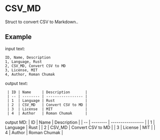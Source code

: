 # CSV_MD
Struct to convert CSV to Markdown..


## Example

input text:
```shell
ID, Name, Description
1, Language, Rust
2, CSV_MD, Convert CSV to MD
3, License, MIT
4, Author, Roman Chumak
```

output text:
```shell
 | ID | Name     | Description       |
 | -- | -------- | ----------------- |
 | 1  | Language | Rust              |
 | 2  | CSV_MD   | Convert CSV to MD |
 | 3  | License  | MIT               |
 | 4  | Author   | Roman Chumak      |
```

output MD:
 | ID | Name     | Description       |
 | -- | -------- | ----------------- |
 | 1  | Language | Rust              |
 | 2  | CSV_MD   | Convert CSV to MD |
 | 3  | License  | MIT               |
 | 4  | Author   | Roman Chumak      |
